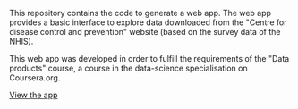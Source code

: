 This repository contains the code to generate a web app. The web app provides a basic interface to explore data downloaded from the "Centre for disease control and prevention" website (based on the survey data of the NHIS).

This web app was developed in order to fulfill the requirements of the "Data products" course, a course in the data-science specialisation on  Coursera.org.

[View the app](https://johnlee.shinyapps.io/shiny-app)
